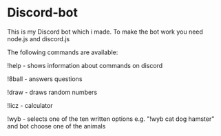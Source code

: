 # Discord-bot

This is my Discord bot which i made. 
To make the bot work you need node.js and discord.js

The following commands are available:

!help  - shows information about commands on discord

!8ball - answers questions

!draw - draws random numbers

!licz - calculator

!wyb - selects one of the ten written options e.g. "!wyb cat dog hamster" and bot choose one of the animals

